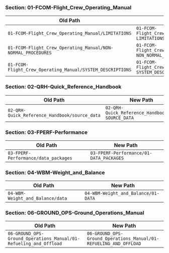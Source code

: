 
### Section: 01-FCOM-Flight_Crew_Operating_Manual

| Old Path | New Path |
|----------|----------|
| `01-FCOM-Flight_Crew_Operating_Manual/LIMITATIONS` | `01-FCOM-Flight_Crew_Operating_Manual/01-LIMITATIONS` |
| `01-FCOM-Flight_Crew_Operating_Manual/NON-NORMAL_PROCEDURES` | `01-FCOM-Flight_Crew_Operating_Manual/03-NON_NORMAL_PROCEDURES` |
| `01-FCOM-Flight_Crew_Operating_Manual/SYSTEM_DESCRIPTIONS` | `01-FCOM-Flight_Crew_Operating_Manual/04-SYSTEM_DESCRIPTIONS` |

### Section: 02-QRH-Quick_Reference_Handbook

| Old Path | New Path |
|----------|----------|
| `02-QRH-Quick_Reference_Handbook/source_data` | `02-QRH-Quick_Reference_Handbook/01-SOURCE_DATA` |

### Section: 03-FPERF-Performance

| Old Path | New Path |
|----------|----------|
| `03-FPERF-Performance/data_packages` | `03-FPERF-Performance/01-DATA_PACKAGES` |

### Section: 04-WBM-Weight_and_Balance

| Old Path | New Path |
|----------|----------|
| `04-WBM-Weight_and_Balance/data` | `04-WBM-Weight_and_Balance/01-DATA` |

### Section: 06-GROUND_OPS-Ground_Operations_Manual

| Old Path | New Path |
|----------|----------|
| `06-GROUND_OPS-Ground_Operations_Manual/01-Refueling_and_Offload` | `06-GROUND_OPS-Ground_Operations_Manual/01-REFUELING_AND_OFFLOAD` |